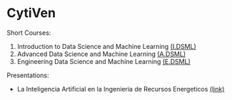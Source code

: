 # CytiVen

Short Courses:
1. Introduction to Data Science and Machine Learning [(I.DSML)](https://github.com/CytiVen/Intro-DSML)
2. Advanced Data Science and Machine Learning [(A.DSML)](https://github.com/CytiVen/Adv-DSML)
3. Engineering Data Science and Machine Learning [(E.DSML)](https://github.com/CytiVen/Eng-DSML)

Presentations:
- La Inteligencia Artificial en la Ingenieria de Recursos Energeticos [(link)](https://github.com/CytiVen/IA-Recursos-Energeticos)


<!--
## Hi there 👋

**Here are some ideas to get you started:**

🙋‍♀️ A short introduction - what is your organization all about?
🌈 Contribution guidelines - how can the community get involved?
👩‍💻 Useful resources - where can the community find your docs? Is there anything else the community should know?
🍿 Fun facts - what does your team eat for breakfast?
🧙 Remember, you can do mighty things with the power of [Markdown](https://docs.github.com/github/writing-on-github/getting-started-with-writing-and-formatting-on-github/basic-writing-and-formatting-syntax)
-->
